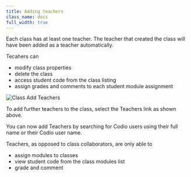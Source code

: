 ```yaml
---
title: Adding teachers 
class_name: docs
full_width: true
---
```


Each class has at least one teacher. The teacher that created the class will have been added as a teacher automatically.

Tecahers can

- modify class properties
- delete the class
- access student code from the class listing
- assign grades and comments to each student module assignment

![Class Add Teachers](/img/docs/class_addteachers.png)

To add further teachers to the class, select the Teachers link as shown above.

You can now add Teachers by searching for Codio users using their full name or their Codio user name.

Teachers, as opposed to class collaborators, are only able to 

- assign modules to classes
- view student code from the class modules list
- grade and comment

